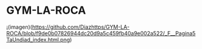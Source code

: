 # GYM-LA-ROCA
¡(imagen)(https://github.com/Diazhttps/GYM-LA-ROCA/blob/f9de0b07826944dc20d9a5c459fb40a9e002a522/_F__Pagina5TaUndiad_index.html.png)
